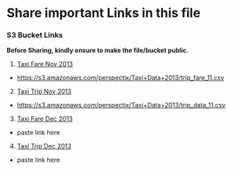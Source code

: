 # Share important Links in this file

### S3 Bucket Links
**Before Sharing, kindly ensure to make the file/bucket public.**

1. [Taxi Fare Nov 2013](https://s3.amazonaws.com/perspectix/Taxi+Data+2013/trip_fare_11.csv)
 * https://s3.amazonaws.com/perspectix/Taxi+Data+2013/trip_fare_11.csv
2. [Taxi Trip Nov 2013](https://s3.amazonaws.com/perspectix/Taxi+Data+2013/trip_data_11.csv)
 * https://s3.amazonaws.com/perspectix/Taxi+Data+2013/trip_data_11.csv
3. [Taxi Fare Dec 2013]()
 * paste link here
4. [Taxi Trip Dec 2013]()
 * paste link here
